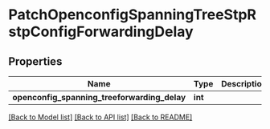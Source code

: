 # PatchOpenconfigSpanningTreeStpRstpConfigForwardingDelay

## Properties
Name | Type | Description | Notes
------------ | ------------- | ------------- | -------------
**openconfig_spanning_treeforwarding_delay** | **int** |  | [optional] 

[[Back to Model list]](../README.md#documentation-for-models) [[Back to API list]](../README.md#documentation-for-api-endpoints) [[Back to README]](../README.md)


